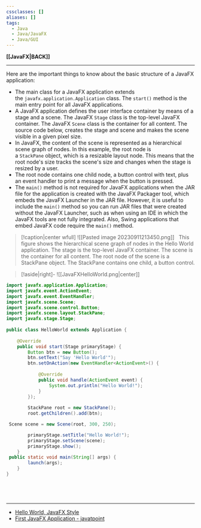 ```yaml
---
cssclasses: []
aliases: []
tags:
  - Java
  - Java/JavaFX 
  - Java/GUI 
---
```

**[[JavaFX|BACK]]**

---
Here are the important things to know about the basic structure of a JavaFX application:
- The main class for a JavaFX application extends the `javafx.application.Application` class. The `start()` method is the main entry point for all JavaFX applications.
- A JavaFX application defines the user interface container by means of a stage and a scene. The JavaFX `Stage` class is the top-level JavaFX container. The JavaFX `Scene` class is the container for all content. The source code below, creates the stage and scene and makes the scene visible in a given pixel size.
- In JavaFX, the content of the scene is represented as a hierarchical scene graph of nodes. In this example, the root node is a `StackPane` object, which is a resizable layout node. This means that the root node's size tracks the scene's size and changes when the stage is resized by a user.
- The root node contains one child node, a button control with text, plus an event handler to print a message when the button is pressed.
- The `main()` method is not required for JavaFX applications when the JAR file for the application is created with the JavaFX Packager tool, which embeds the JavaFX Launcher in the JAR file. However, it is useful to include the `main()` method so you can run JAR files that were created without the JavaFX Launcher, such as when using an IDE in which the JavaFX tools are not fully integrated. Also, Swing applications that embed JavaFX code require the `main()` method.

>[!caption|center wfull]
> ![[Pasted image 20230911213450.png]]
> &nbsp;
> This figure shows the hierarchical scene graph of nodes in the Hello World application. The stage is the top-level JavaFX container. The scene is the container for all content. The root node of the scene is a StackPane object. The StackPane contains one child, a button control.

>[!aside|right]-
> ![[JavaFXHelloWorld.png|center]]

```java
import javafx.application.Application;
import javafx.event.ActionEvent;
import javafx.event.EventHandler;
import javafx.scene.Scene;
import javafx.scene.control.Button;
import javafx.scene.layout.StackPane;
import javafx.stage.Stage;
 
public class HelloWorld extends Application {
    
    @Override
    public void start(Stage primaryStage) {
        Button btn = new Button();
        btn.setText("Say 'Hello World'");
        btn.setOnAction(new EventHandler<ActionEvent>() {
 
            @Override
            public void handle(ActionEvent event) {
                System.out.println("Hello World!");
            }
        });
        
        StackPane root = new StackPane();
        root.getChildren().add(btn);

 Scene scene = new Scene(root, 300, 250);

        primaryStage.setTitle("Hello World!");
        primaryStage.setScene(scene);
        primaryStage.show();
    }
 public static void main(String[] args) {
        launch(args);
    }
}
```

<br>

# 
---
- [Hello World, JavaFX Style](https://docs.oracle.com/javase/8/javafx/get-started-tutorial/hello_world.htm)
- [First JavaFX Application - javatpoint](https://www.javatpoint.com/first-javafx-application)